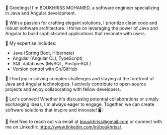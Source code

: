 👋 Greetings! I'm BOUKHRISS MOHAMED, a software engineer specializing in Java and Angular development.

🚀 With a passion for crafting elegant solutions, I prioritize clean code and robust software architecture. I thrive on leveraging the power of Java and Angular to build sophisticated applications that resonate with users.

💼 My expertise includes:
- Java (Spring Boot, Hibernate)
- Angular (Angular CLI, TypeScript)
- SQL databases (MySQL, PostgreSQL)
- Version control with Git/GitHub

🌟 I find joy in solving complex challenges and staying at the forefront of Java and Angular technologies. I actively contribute to open-source projects and enjoy collaborating with fellow developers.

💬 Let's connect! Whether it's discussing potential collaborations or simply exchanging ideas, I'm always eager to engage. Together, we can create software solutions that inspire and innovate! 🖥️💡

📧 Feel free to reach out via email at bouukhriss@gmail.com or connect with me on LinkedIn: https://www.linkedin.com/in/boukhriss/.
